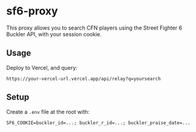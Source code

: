 # sf6-proxy

This proxy allows you to search CFN players using the Street Fighter 6 Buckler API, with your session cookie.

## Usage

Deploy to Vercel, and query:

```
https://your-vercel-url.vercel.app/api/relay?q=yoursearch
```

## Setup

Create a `.env` file at the root with:

```
SF6_COOKIE=buckler_id=...; buckler_r_id=...; buckler_praise_date=...
```
